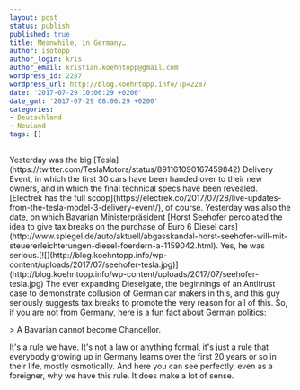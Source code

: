 ```yaml
---
layout: post
status: publish
published: true
title: Meanwhile, in Germany…
author: isotopp
author_login: kris
author_email: kristian.koehntopp@gmail.com
wordpress_id: 2287
wordpress_url: http://blog.koehntopp.info/?p=2287
date: '2017-07-29 10:06:29 +0200'
date_gmt: '2017-07-29 08:06:29 +0200'
categories:
- Deutschland
- Neuland
tags: []
---
```

<p>Yesterday was the big [Tesla](https://twitter.com/TeslaMotors/status/891161090167459842) Delivery Event, in which the first 30 cars have been handed over to their new owners, and in which the final technical specs have been revealed. [Electrek has the full scoop](https://electrek.co/2017/07/28/live-updates-from-the-tesla-model-3-delivery-event/), of course. Yesterday was also the date, on which Bavarian Ministerpräsident [Horst Seehofer percolated the idea to give tax breaks on the purchase of Euro 6 Diesel cars](http://www.spiegel.de/auto/aktuell/abgasskandal-horst-seehofer-will-mit-steuererleichterungen-diesel-foerdern-a-1159042.html). Yes, he was serious.<!--more-->[![](http://blog.koehntopp.info/wp-content/uploads/2017/07/seehofer-tesla.jpg)](http://blog.koehntopp.info/wp-content/uploads/2017/07/seehofer-tesla.jpg) The ever expanding Dieselgate, the beginnings of an Antitrust case to demonstrate collusion of German car makers in this, and this guy seriously suggests tax breaks to promote the very reason for all of this. So, if you are not from Germany, here is a fun fact about German politics:</p>
<p>> A Bavarian cannot become Chancellor.</p>
<p> It's a rule we have. It's not a law or anything formal, it's just a rule that everybody growing up in Germany learns over the first 20 years or so in their life, mostly osmotically. And here you can see perfectly, even as a foreigner, why we have this rule. It does make a lot of sense.</p>

